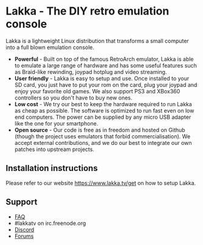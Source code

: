 # Lakka - The DIY retro emulation console

Lakka is a lightweight Linux distribution that transforms a small computer into a full blown emulation console.

* **Powerful** - Built on top of the famous RetroArch emulator, Lakka is able to emulate a large range of hardware and has some useful features such as Braid-like rewinding, joypad hotplug and video streaming.
* **User friendly** - Lakka is easy to setup and use. Once installed to your SD card, you just have to put your rom on the card, plug your joypad and enjoy your favorite old games. We also support PS3 and XBox360 controllers so you don't have to buy new ones. 
* **Low cost** - We try our best to keep the hardware required to run Lakka as cheap as possible. The software is optimized to run fast even on low end computers. The power can be supplied by any micro USB adapter like the one for your smartphone.
* **Open source** - Our code is free as in freedom and hosted on Github (though the project uses emulators that forbid commercialisation). We accept external contributions, and we do our best to integrate our own patches into upstream projects.

## Installation instructions

Please refer to our website https://www.lakka.tv/get on how to setup Lakka.

## Support

* [FAQ](https://github.com/libretro/Lakka-LibreELEC/wiki/FAQ)
* #lakkatv on irc.freenode.org
* [Discord](https://discord.gg/BNFR4hM)
* [Forums](https://forums.libretro.com/c/libretro/lakka-tv-general)
